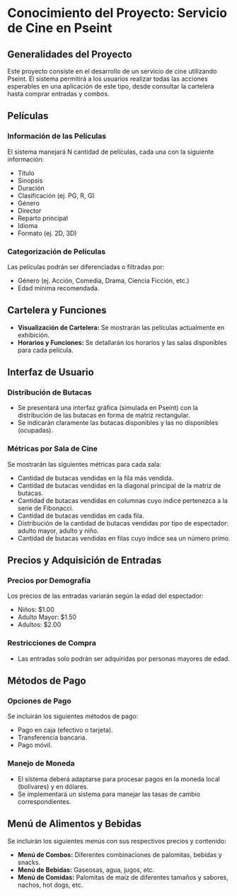 # Conocimiento del Proyecto: Servicio de Cine en Pseint

## Generalidades del Proyecto

Este proyecto consiste en el desarrollo de un servicio de cine utilizando Pseint. El sistema permitirá a los usuarios realizar todas las acciones esperables en una aplicación de este tipo, desde consultar la cartelera hasta comprar entradas y combos.

## Películas

### Información de las Películas
El sistema manejará N cantidad de películas, cada una con la siguiente información:
* Título
* Sinopsis
* Duración
* Clasificación (ej. PG, R, G)
* Género
* Director
* Reparto principal
* Idioma
* Formato (ej. 2D, 3D)

### Categorización de Películas
Las películas podrán ser diferenciadas o filtradas por:
* Género (ej. Acción, Comedia, Drama, Ciencia Ficción, etc.)
* Edad mínima recomendada.

## Cartelera y Funciones

* **Visualización de Cartelera:** Se mostrarán las películas actualmente en exhibición.
* **Horarios y Funciones:** Se detallarán los horarios y las salas disponibles para cada película.

## Interfaz de Usuario

### Distribución de Butacas
* Se presentará una interfaz gráfica (simulada en Pseint) con la distribución de las butacas en forma de matriz rectangular.
* Se indicarán claramente las butacas disponibles y las no disponibles (ocupadas).

### Métricas por Sala de Cine
Se mostrarán las siguientes métricas para cada sala:
* Cantidad de butacas vendidas en la fila más vendida.
* Cantidad de butacas vendidas en la diagonal principal de la matriz de butacas.
* Cantidad de butacas vendidas en columnas cuyo índice pertenezca a la serie de Fibonacci.
* Cantidad de butacas vendidas en cada fila.
* Distribución de la cantidad de butacas vendidas por tipo de espectador: adulto mayor, adulto y niño.
* Cantidad de butacas vendidas en filas cuyo índice sea un número primo.

## Precios y Adquisición de Entradas

### Precios por Demografía
Los precios de las entradas variarán según la edad del espectador:
* Niños: $1.00
* Adulto Mayor: $1.50
* Adultos: $2.00

### Restricciones de Compra
* Las entradas solo podrán ser adquiridas por personas mayores de edad.

## Métodos de Pago

### Opciones de Pago
Se incluirán los siguientes métodos de pago:
* Pago en caja (efectivo o tarjeta).
* Transferencia bancaria.
* Pago móvil.

### Manejo de Moneda
* El sistema deberá adaptarse para procesar pagos en la moneda local (bolívares) y en dólares.
* Se implementará un sistema para manejar las tasas de cambio correspondientes.

## Menú de Alimentos y Bebidas

Se incluirán los siguientes menús con sus respectivos precios y contenido:
* **Menú de Combos:** Diferentes combinaciones de palomitas, bebidas y snacks.
* **Menú de Bebidas:** Gaseosas, agua, jugos, etc.
* **Menú de Comidas:** Palomitas de maíz de diferentes tamaños y sabores, nachos, hot dogs, etc.